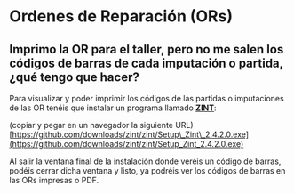 # Ordenes de Reparación \(ORs\)

## Imprimo la OR para el taller, pero no me salen los códigos de barras de cada imputación o partida, ¿qué tengo que hacer?

Para visualizar y poder imprimir los códigos de las partidas o imputaciones de las OR tenéis que instalar un programa llamado [**ZINT**](https://github.com/downloads/zint/zint/Setup_Zint_2.4.2.0.exe​): 

\(copiar y pegar en un navegador la siguiente URL\) [https://github.com/downloads/zint/zint/Setup\_Zint\_2.4.2.0.exe](https://github.com/downloads/zint/zint/Setup_Zint_2.4.2.0.exe)

Al salir la ventana final de la instalación donde veréis un código de barras, podéis cerrar dicha ventana y listo, ya podréis ver los códigos de barras en las ORs impresas o PDF.



